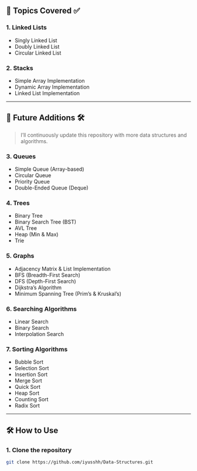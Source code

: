 ## 📘 Topics Covered ✅

### **1. Linked Lists**
- Singly Linked List
- Doubly Linked List
- Circular Linked List

### **2. Stacks**
- Simple Array Implementation
- Dynamic Array Implementation
- Linked List Implementation

---

## 🔮 Future Additions 🛠️

> I’ll continuously update this repository with more data structures and algorithms.

### **3. Queues**
- Simple Queue (Array-based)
- Circular Queue
- Priority Queue
- Double-Ended Queue (Deque)

### **4. Trees**
- Binary Tree
- Binary Search Tree (BST)
- AVL Tree
- Heap (Min & Max)
- Trie

### **5. Graphs**
- Adjacency Matrix & List Implementation
- BFS (Breadth-First Search)
- DFS (Depth-First Search)
- Dijkstra’s Algorithm
- Minimum Spanning Tree (Prim’s & Kruskal’s)

### **6. Searching Algorithms**
- Linear Search
- Binary Search
- Interpolation Search

### **7. Sorting Algorithms**
- Bubble Sort
- Selection Sort
- Insertion Sort
- Merge Sort
- Quick Sort
- Heap Sort
- Counting Sort
- Radix Sort

---

## 🛠️ How to Use

### **1. Clone the repository**
```bash
git clone https://github.com/iyusshh/Data-Structures.git
